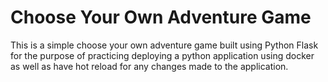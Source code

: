 # Choose Your Own Adventure Game
This is a simple choose your own adventure game built using Python Flask for the purpose of practicing deploying a python application using docker as well as have hot reload for any changes made to the application.
